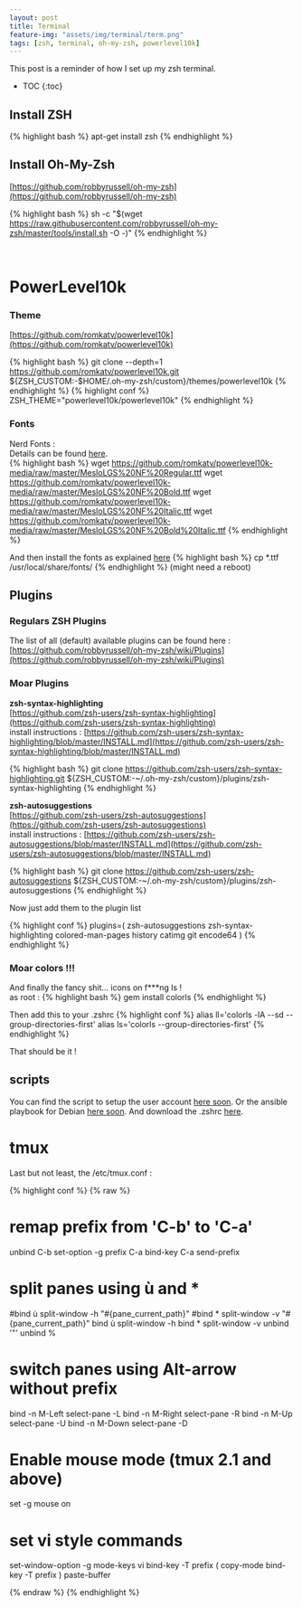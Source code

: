 ```yaml
---
layout: post
title: Terminal
feature-img: "assets/img/terminal/term.png"
tags: [zsh, terminal, oh-my-zsh, powerlevel10k]
---
```




This post is a reminder of how I set up my zsh terminal.

* TOC
{:toc}

## Install ZSH

{% highlight bash %}
apt-get install zsh
{% endhighlight %}
<br>

## Install Oh-My-Zsh

[https://github.com/robbyrussell/oh-my-zsh](https://github.com/robbyrussell/oh-my-zsh)

{% highlight bash %}
sh -c "$(wget https://raw.githubusercontent.com/robbyrussell/oh-my-zsh/master/tools/install.sh -O -)"
{% endhighlight %}

<br>

# PowerLevel10k

### Theme
[https://github.com/romkatv/powerlevel10k](https://github.com/romkatv/powerlevel10k)

{% highlight bash %}
git clone --depth=1 https://github.com/romkatv/powerlevel10k.git ${ZSH_CUSTOM:-$HOME/.oh-my-zsh/custom}/themes/powerlevel10k
{% endhighlight %}
{% highlight conf %}
ZSH_THEME="powerlevel10k/powerlevel10k"
{% endhighlight %}
<br>

### Fonts
Nerd Fonts :<br>
Details can be found [here](https://github.com/romkatv/powerlevel10k#meslo-nerd-font-patched-for-powerlevel10k).<br>
{% highlight bash %}
wget https://github.com/romkatv/powerlevel10k-media/raw/master/MesloLGS%20NF%20Regular.ttf
wget https://github.com/romkatv/powerlevel10k-media/raw/master/MesloLGS%20NF%20Bold.ttf
wget https://github.com/romkatv/powerlevel10k-media/raw/master/MesloLGS%20NF%20Italic.ttf
wget https://github.com/romkatv/powerlevel10k-media/raw/master/MesloLGS%20NF%20Bold%20Italic.ttf
{% endhighlight %}

And then install the fonts as explained [here](https://wiki.debian.org/Fonts)
{% highlight bash %}
cp *.ttf /usr/local/share/fonts/
{% endhighlight %}
(might need a reboot)
<br>

## Plugins

### Regulars ZSH Plugins

The list of all (default) available plugins can be found here : [https://github.com/robbyrussell/oh-my-zsh/wiki/Plugins](https://github.com/robbyrussell/oh-my-zsh/wiki/Plugins)

### Moar Plugins

<b>zsh-syntax-highlighting</b><br>
[https://github.com/zsh-users/zsh-syntax-highlighting](https://github.com/zsh-users/zsh-syntax-highlighting)<br>
install instructions : [https://github.com/zsh-users/zsh-syntax-highlighting/blob/master/INSTALL.md](https://github.com/zsh-users/zsh-syntax-highlighting/blob/master/INSTALL.md)

{% highlight bash %}
git clone https://github.com/zsh-users/zsh-syntax-highlighting.git ${ZSH_CUSTOM:-~/.oh-my-zsh/custom}/plugins/zsh-syntax-highlighting
{% endhighlight %}

<b>zsh-autosuggestions</b><br>
[https://github.com/zsh-users/zsh-autosuggestions](https://github.com/zsh-users/zsh-autosuggestions)<br>
install instructions : [https://github.com/zsh-users/zsh-autosuggestions/blob/master/INSTALL.md](https://github.com/zsh-users/zsh-autosuggestions/blob/master/INSTALL.md)

{% highlight bash %}
git clone https://github.com/zsh-users/zsh-autosuggestions ${ZSH_CUSTOM:-~/.oh-my-zsh/custom}/plugins/zsh-autosuggestions
{% endhighlight %}

Now just add them to the plugin list

{% highlight conf %}
plugins=(
          zsh-autosuggestions
          zsh-syntax-highlighting
          colored-man-pages
          history
          catimg
          git
          encode64
)
{% endhighlight %}

### Moar colors !!!

And finally the fancy shit... icons on f***ng ls !<br>
as root :
{% highlight bash %}
gem install colorls
{% endhighlight %}

Then add this to your .zshrc
{% highlight conf %}
alias ll='colorls -lA --sd --group-directories-first'
alias ls='colorls --group-directories-first'
{% endhighlight %}

That should be it !<br>

## scripts

You can find the script to setup the user account [here soon]().
Or the ansible playbook for Debian [here soon]().
And download the .zshrc [here](https://cristalcorp.github.io/assets/scripts/zshrc).

# tmux

Last but not least, the /etc/tmux.conf :

{% highlight conf %}
{% raw %}
# remap prefix from 'C-b' to 'C-a'
unbind C-b
set-option -g prefix C-a
bind-key C-a send-prefix

# split panes using ù and *
#bind ù split-window -h "#{pane_current_path}"
#bind * split-window -v "#{pane_current_path}"
bind ù split-window -h
bind * split-window -v
unbind '"'
unbind %

# switch panes using Alt-arrow without prefix
bind -n M-Left select-pane -L
bind -n M-Right select-pane -R
bind -n M-Up select-pane -U
bind -n M-Down select-pane -D

# Enable mouse mode (tmux 2.1 and above)
set -g mouse on

# set vi style commands
set-window-option -g mode-keys vi
bind-key -T prefix ( copy-mode
bind-key -T prefix ) paste-buffer

{% endraw %}
{% endhighlight %}
